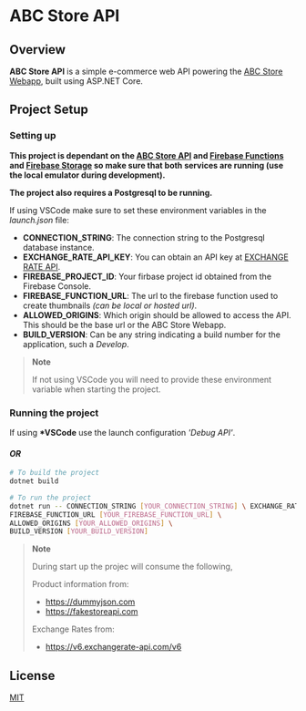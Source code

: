 # ABC Store API

## Overview

**ABC Store API** is a simple e-commerce web API powering the [ABC Store Webapp](../abc-store-webapp/), built using ASP.NET Core.

## Project Setup

### Setting up

**This project is dependant on the [ABC Store API](../abc-store-api/) and [Firebase Functions](https://firebase.google.com/products/functions) and [Firebase Storage](https://firebase.google.com/products/storage) so make sure that both services are running (use the local emulator during development).**

**The project also requires a Postgresql to be running.**

If using VSCode make sure to set these environment variables in the _launch.json_ file:

- **CONNECTION_STRING**: The connection string to the Postgresql database instance.
- **EXCHANGE_RATE_API_KEY**: You can obtain an API key at [EXCHANGE RATE API](https://v6.exchangerate-api.com).
- **FIREBASE_PROJECT_ID**: Your firbase project id obtained from the Firebase Console.
- **FIREBASE_FUNCTION_URL**: The url to the firebase function used to create thumbnails _(can be local or hosted url)_.
- **ALLOWED_ORIGINS**: Which origin should be allowed to access the API. This should be the base url or the ABC Store Webapp.
- **BUILD_VERSION**: Can be any string indicating a build number for the application, such a _Develop_.

> **Note**
> 
> If not using VSCode you will need to provide these environment variable when starting the project.

### Running the project

If using **\*VSCode** use the launch configuration _'Debug API'_.

#### _OR_

```bash
# To build the project
dotnet build

# To run the project
dotnet run -- CONNECTION_STRING [YOUR_CONNECTION_STRING] \ EXCHANGE_RATE_API_KEY [YOUR_EXCHANGE_RATE_API_KEY] \ FIREBASE_PROJECT_ID [YOUR_FIREBASE_PROJECT_ID] \
FIREBASE_FUNCTION_URL [YOUR_FIREBASE_FUNCTION_URL] \
ALLOWED_ORIGINS [YOUR_ALLOWED_ORIGINS] \ 
BUILD_VERSION [YOUR_BUILD_VERSION]

```

> **Note**
>
> During start up the projec will consume the following,
>
> Product information from:
> - https://dummyjson.com
> - https://fakestoreapi.com
>
> Exchange Rates from: 
> - https://v6.exchangerate-api.com/v6


## License

[MIT](./LICENSE)
